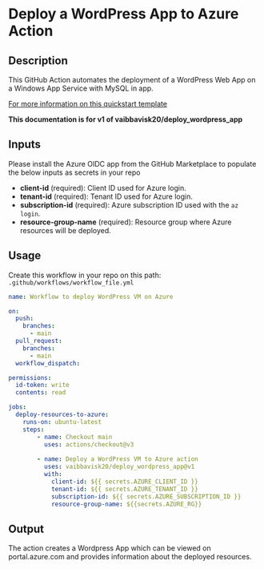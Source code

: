 # Deploy a WordPress App to Azure Action

## Description

This GitHub Action automates the deployment of a WordPress Web App on a Windows App Service with MySQL in app.

[For more information on this quickstart template](https://learn.microsoft.com/en-us/samples/azure/azure-quickstart-templates/wordpress-app-service-mysql-inapp/)

**This documentation is for v1 of vaibbavisk20/deploy_wordpress_app**

## Inputs

Please install the Azure OIDC app from the GitHub Marketplace to populate the below inputs as secrets in your repo

- **client-id** (required): Client ID used for Azure login.
- **tenant-id** (required): Tenant ID used for Azure login.
- **subscription-id** (required): Azure subscription ID used with the `az login`.
- **resource-group-name** (required): Resource group where Azure resources will be deployed.

## Usage

Create this workflow in your repo on this path: `.github/workflows/workflow_file.yml`

```yaml
name: Workflow to deploy WordPress VM on Azure

on:
  push:
    branches:
      - main
  pull_request:
    branches:
      - main
  workflow_dispatch:

permissions:
  id-token: write
  contents: read

jobs:
  deploy-resources-to-azure:
    runs-on: ubuntu-latest
    steps:
        - name: Checkout main
          uses: actions/checkout@v3
          
        - name: Deploy a WordPress VM to Azure action
          uses: vaibbavisk20/deploy_wordpress_app@v1
          with:
            client-id: ${{ secrets.AZURE_CLIENT_ID }}
            tenant-id: ${{ secrets.AZURE_TENANT_ID }}
            subscription-id: ${{ secrets.AZURE_SUBSCRIPTION_ID }}
            resource-group-name: ${{secrets.AZURE_RG}}
```
## Output

The action creates a Wordpress App which can be viewed on portal.azure.com and provides information about the deployed resources.
